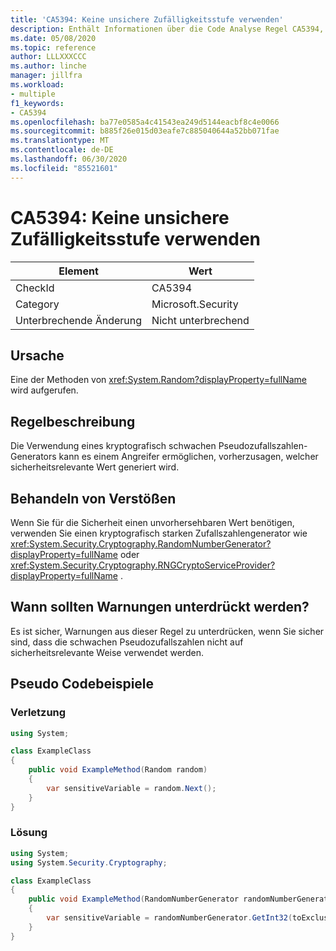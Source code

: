 ```yaml
---
title: 'CA5394: Keine unsichere Zufälligkeitsstufe verwenden'
description: Enthält Informationen über die Code Analyse Regel CA5394, einschließlich der Gründe, der Behebung von Verstößen und der Zeit, zu der Sie unterdrückt werden soll.
ms.date: 05/08/2020
ms.topic: reference
author: LLLXXXCCC
ms.author: linche
manager: jillfra
ms.workload:
- multiple
f1_keywords:
- CA5394
ms.openlocfilehash: ba77e0585a4c41543ea249d5144eacbf8c4e0066
ms.sourcegitcommit: b885f26e015d03eafe7c885040644a52bb071fae
ms.translationtype: MT
ms.contentlocale: de-DE
ms.lasthandoff: 06/30/2020
ms.locfileid: "85521601"
---
```

# <a name="ca5394-do-not-use-insecure-randomness"></a>CA5394: Keine unsichere Zufälligkeitsstufe verwenden

|Element|Wert|
|-|-|
|CheckId|CA5394|
|Category|Microsoft.Security|
|Unterbrechende Änderung|Nicht unterbrechend|

## <a name="cause"></a>Ursache

Eine der Methoden von <xref:System.Random?displayProperty=fullName> wird aufgerufen.

## <a name="rule-description"></a>Regelbeschreibung

Die Verwendung eines kryptografisch schwachen Pseudozufallszahlen-Generators kann es einem Angreifer ermöglichen, vorherzusagen, welcher sicherheitsrelevante Wert generiert wird.

## <a name="how-to-fix-violations"></a>Behandeln von Verstößen

Wenn Sie für die Sicherheit einen unvorhersehbaren Wert benötigen, verwenden Sie einen kryptografisch starken Zufallszahlengenerator wie <xref:System.Security.Cryptography.RandomNumberGenerator?displayProperty=fullName> oder <xref:System.Security.Cryptography.RNGCryptoServiceProvider?displayProperty=fullName> .

## <a name="when-to-suppress-warnings"></a>Wann sollten Warnungen unterdrückt werden?

Es ist sicher, Warnungen aus dieser Regel zu unterdrücken, wenn Sie sicher sind, dass die schwachen Pseudozufallszahlen nicht auf sicherheitsrelevante Weise verwendet werden.

## <a name="pseudo-code-examples"></a>Pseudo Codebeispiele

### <a name="violation"></a>Verletzung

```csharp
using System;

class ExampleClass
{
    public void ExampleMethod(Random random)
    {
        var sensitiveVariable = random.Next();
    }
}
```

### <a name="solution"></a>Lösung

```csharp
using System;
using System.Security.Cryptography;

class ExampleClass
{
    public void ExampleMethod(RandomNumberGenerator randomNumberGenerator, int toExclusive)
    {
        var sensitiveVariable = randomNumberGenerator.GetInt32(toExclusive);
    }
}
```
